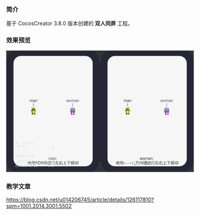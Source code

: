 ### 简介
基于 CocosCreator 3.8.0 版本创建的 **双人同屏** 工程。

### 效果预览
![image](../../../gif/202201/2022012032.gif)

### 教学文章
https://blog.csdn.net/u014206745/article/details/126117810?spm=1001.2014.3001.5502
